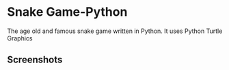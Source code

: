 # Snake Game-Python

The age old and famous snake game written in Python. It uses Python Turtle Graphics

## Screenshots
